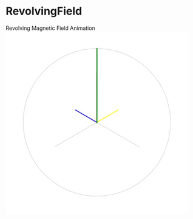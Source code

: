 # RevolvingField
Revolving Magnetic Field Animation
![Alt text](revolving_field.gif?raw=true "Revolving Field Animation")
